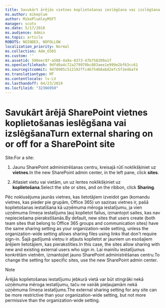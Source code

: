 ```yaml
---
title: Savukārt ārējās vietnes koplietošanas ieslēgšana vai izslēgšana
ms.author: mikeplum
author: MikePlumleyMSFT
manager: scotv
ms.date: 5/17/2018
ms.audience: Admin
ms.topic: article
ROBOTS: NOINDEX, NOFOLLOW
localization_priority: Normal
ms.collection: Adm_O365
ms.custom: ''
ms.assetid: 500eec97-a508-4a9a-8373-47b758209a1f
ms.openlocfilehash: 9dfd0a4c72a279970bc883aee1e999e2bf63cc61
ms.sourcegitcommit: 9d78905c512192ffc4675468abd2efc5f2e4baf4
ms.translationtype: MT
ms.contentlocale: lv-LV
ms.lasthandoff: 04/23/2019
ms.locfileid: "32366950"
---
```

# <a name="turn-external-sharing-on-or-off-for-a-sharepoint-site"></a><span data-ttu-id="21d70-102">Savukārt ārējā SharePoint vietnes koplietošanas ieslēgšana vai izslēgšana</span><span class="sxs-lookup"><span data-stu-id="21d70-102">Turn external sharing on or off for a SharePoint site</span></span>

<span data-ttu-id="21d70-103">Site:</span><span class="sxs-lookup"><span data-stu-id="21d70-103">For a site:</span></span>
  
1. <span data-ttu-id="21d70-104">Jaunu SharePoint administrēšanas centru, kreisajā rūtī noklikšķiniet uz **vietnes**.</span><span class="sxs-lookup"><span data-stu-id="21d70-104">In the new SharePoint admin center, in the left pane, click **sites**.</span></span>
    
2. <span data-ttu-id="21d70-105">Atlasiet vietu vai vietām, un uz lentes noklikšķiniet uz **koplietošana**.</span><span class="sxs-lookup"><span data-stu-id="21d70-105">Select the site or sites, and on the ribbon, click **Sharing**.</span></span>
    
<span data-ttu-id="21d70-106">Pēc noklusējuma jaunās vietnes, kas lietotājiem izveidot gan (komandu vietnes, kas pieder pie grupām, Office 365) un saziņas vietnes ir, pašā koplietošanas iestatīšana kā uzņēmuma mēroga iestatījumu, ja vien uzņēmuma līmeņa iestatījums ļauj koplietot failus, izmantojot saites, kas nav nepieciešama pierakstīšanās.</span><span class="sxs-lookup"><span data-stu-id="21d70-106">By default, new sites that users create (both team sites that belong to Office 365 groups and communication sites) have the same sharing setting as your organization-wide setting, unless the organization-wide setting allows sharing files using links that don't require sign-in.</span></span> <span data-ttu-id="21d70-107">Šajā gadījumā vietņu ir atļauts koplietot ar jauniem un esošajiem ārējiem lietotājiem, kas pierakstīties.</span><span class="sxs-lookup"><span data-stu-id="21d70-107">In this case, the sites allow sharing with new and existing external users who sign in.</span></span> <span data-ttu-id="21d70-108">Lai mainītu iestatījumus konkrētām vietnēm, izmantojiet jauno SharePoint administrēšanas centru.</span><span class="sxs-lookup"><span data-stu-id="21d70-108">To change the setting for specific sites, use the new SharePoint admin center.</span></span>
  
> [!NOTE]
> <span data-ttu-id="21d70-109">Ārējās koplietošanas iestatījumu jebkurā vietā var būt stingrāki nekā uzņēmuma mēroga iestatījumu, taču ne vairāk pieļaujamām nekā uzņēmuma līmeņa iestatījums.</span><span class="sxs-lookup"><span data-stu-id="21d70-109">The external sharing setting for any site can be more restrictive than your organization-wide setting, but not more permissive than the organization-wide setting.</span></span> 
  

